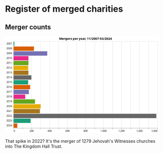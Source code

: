 # Register of merged charities

## Merger counts

![](../assets/merger_counts.png)

That spike in 2022? It's the merger of 1279 Jehovah's Witnesses churches into The Kingdom Hall Trust.
